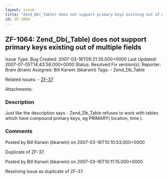 ```yaml
---
layout: issue
title: "Zend_Db(_Table) does not support primary keys existing out of multiple fields"
id: ZF-1064
---
```


ZF-1064: Zend\_Db(\_Table) does not support primary keys existing out of multiple fields
----------------------------------------------------------------------------------------

 Issue Type: Bug Created: 2007-03-16T09:21:35.000+0000 Last Updated: 2007-07-05T14:43:56.000+0000 Status: Resolved Fix version(s): 
 Reporter:  Bram (bram)  Assignee:  Bill Karwin (bkarwin)  Tags: - Zend\_Db\_Table
 
 Related issues: - [ZF-37](/issues/browse/ZF-37)
 
 Attachments: 
### Description

Just like the description says - Zend\_Db\_Table refuses to work with tables which have compound primary keys, eg PRIMARY( location, time ).

 

 

### Comments

Posted by Bill Karwin (bkarwin) on 2007-03-16T10:10:53.000+0000

Duplicate of ZF-37.

 

 

Posted by Bill Karwin (bkarwin) on 2007-03-16T10:11:15.000+0000

Resolving issue as duplicate of ZF-37.

 

 
